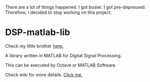 There are a lot of things happened. I got busier. I got pre-depressed. Therefore, I decided to stop working on this project.

# DSP-matlab-lib

Check my little brother [here.](https://github.com/dinhanhx/DSP-py-lib)

A library written in MATLAB for Digital Signal Processing.

This can be executed by Octave or MATLAB Software.

Check wiki for more details. [Click me.](https://github.com/dinhanhx/DSP-matlab-lib/wiki)
